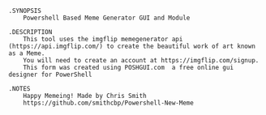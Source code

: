 
	.SYNOPSIS
		Powershell Based Meme Generator GUI and Module
	
	.DESCRIPTION
		This tool uses the imgflip memegenerator api (https://api.imgflip.com/) to create the beautiful work of art known as a Meme.
		You will need to create an account at https://imgflip.com/signup.
	    This form was created using POSHGUI.com  a free online gui designer for PowerShell
	
	.NOTES
		Happy Memeing! Made by Chris Smith
        https://github.com/smithcbp/Powershell-New-Meme
